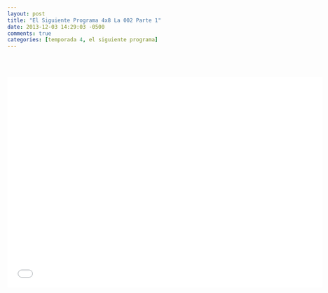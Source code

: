 ```yaml
---
layout: post
title: "El Siguiente Programa 4x8 La 002 Parte 1"
date: 2013-12-03 14:29:03 -0500
comments: true
categories: [temporada 4, el siguiente programa]
---
```

<div align="center">

<br></br>
<iframe width="720" height="480" src="//www.youtube.com/embed/1DPDNTUYF4w" frameborder="0" allowfullscreen></iframe>
</div>
